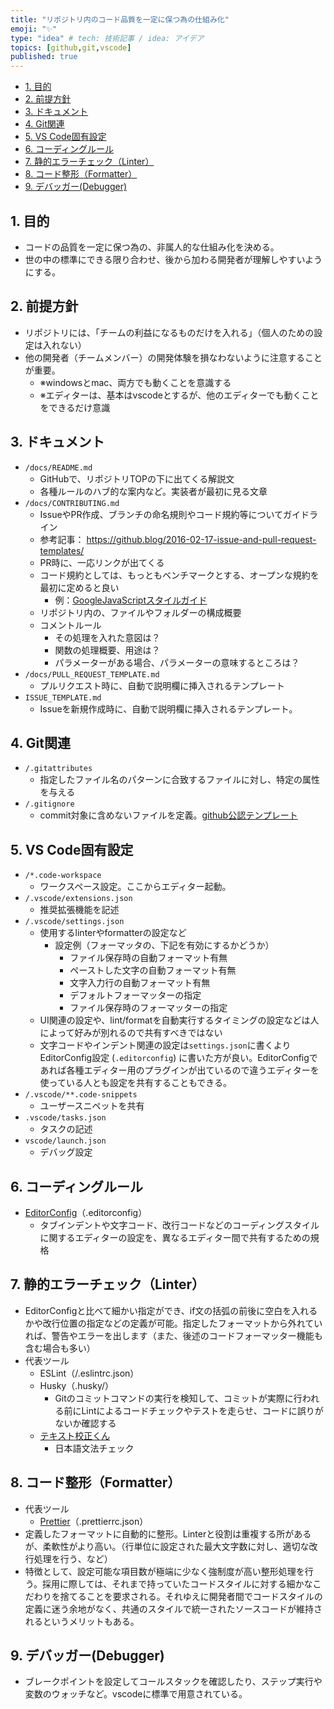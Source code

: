 ```yaml
---
title: "リポジトリ内のコード品質を一定に保つ為の仕組み化"
emoji: "✨"
type: "idea" # tech: 技術記事 / idea: アイデア
topics: [github,git,vscode]
published: true
---
```


- [1. 目的](#1-目的)
- [2. 前提方針](#2-前提方針)
- [3. ドキュメント](#3-ドキュメント)
- [4. Git関連](#4-git関連)
- [5. VS Code固有設定](#5-vs-code固有設定)
- [6. コーディングルール](#6-コーディングルール)
- [7. 静的エラーチェック（Linter）](#7-静的エラーチェックlinter)
- [8. コード整形（Formatter）](#8-コード整形formatter)
- [9. デバッガー(Debugger)](#9-デバッガーdebugger)

## 1. 目的

- コードの品質を一定に保つ為の、非属人的な仕組み化を決める。
- 世の中の標準にできる限り合わせ、後から加わる開発者が理解しやすいようにする。

## 2. 前提方針

- リポジトリには、「チームの利益になるものだけを入れる」（個人のための設定は入れない）
- 他の開発者（チームメンバー）の開発体験を損なわないように注意することが重要。
    - ※windowsとmac、両方でも動くことを意識する
    - ※エディターは、基本はvscodeとするが、他のエディターでも動くことをできるだけ意識

## 3. ドキュメント

- `/docs/README.md`
    - GitHubで、リポジトリTOPの下に出てくる解説文
    - 各種ルールのハブ的な案内など。実装者が最初に見る文章
- `/docs/CONTRIBUTING.md`
    - IssueやPR作成、ブランチの命名規則やコード規約等についてガイドライン
    - 参考記事： <https://github.blog/2016-02-17-issue-and-pull-request-templates/>
    - PR時に、一応リンクが出てくる
    - コード規約としては、もっともベンチマークとする、オープンな規約を最初に定めると良い
        - 例：[GoogleJavaScriptスタイルガイド](https://google.github.io/styleguide/jsguide.html)
    - リポジトリ内の、ファイルやフォルダーの構成概要
    - コメントルール
        - その処理を入れた意図は？
        - 関数の処理概要、用途は？
        - パラメーターがある場合、パラメーターの意味するところは？
- `/docs/PULL_REQUEST_TEMPLATE.md`
    - プルリクエスト時に、自動で説明欄に挿入されるテンプレート
- `ISSUE_TEMPLATE.md`
    - Issueを新規作成時に、自動で説明欄に挿入されるテンプレート。

## 4. Git関連

- `/.gitattributes`
    - 指定したファイル名のパターンに合致するファイルに対し、特定の属性を与える
- `/.gitignore`
    - commit対象に含めないファイルを定義。[github公認テンプレート](https://github.com/github/gitignore)

## 5. VS Code固有設定

- `/*.code-workspace`
    - ワークスペース設定。ここからエディター起動。
- `/.vscode/extensions.json`
    - 推奨拡張機能を記述
- `/.vscode/settings.json`
    - 使用するlinterやformatterの設定など
        - 設定例（フォーマッタの、下記を有効にするかどうか）
            - ファイル保存時の自動フォーマット有無
            - ペーストした文字の自動フォーマット有無
            - 文字入力行の自動フォーマット有無
            - デフォルトフォーマッターの指定
            - ファイル保存時のフォーマッターの指定
    - UI関連の設定や、lint/formatを自動実行するタイミングの設定などは人によって好みが別れるので共有すべきではない
    - 文字コードやインデント関連の設定は`settings.json`に書くよりEditorConfig設定 (`.editorconfig`) に書いた方が良い。EditorConfigであれば各種エディター用のプラグインが出ているので違うエディターを使っている人とも設定を共有することもできる。
- `/.vscode/**.code-snippets`
    - ユーザースニペットを共有
- `.vscode/tasks.json`
    - タスクの記述
- `vscode/launch.json`
    - デバッグ設定

## 6. コーディングルール

- [EditorConfig](https://marketplace.visualstudio.com/items?itemName=EditorConfig.EditorConfig)（.editorconfig）
    - タブインデントや文字コード、改行コードなどのコーディングスタイルに関するエディターの設定を、異なるエディター間で共有するための規格

## 7. 静的エラーチェック（Linter）

- EditorConfigと比べて細かい指定ができ、if文の括弧の前後に空白を入れるかや改行位置の指定などの定義が可能。指定したフォーマットから外れていれば、警告やエラーを出します（また、後述のコードフォーマッター機能も含む場合も多い）
- 代表ツール
    - ESLint（/.eslintrc.json）
    - Husky（.husky/）
        - Gitのコミットコマンドの実行を検知して、コミットが実際に行われる前にLintによるコードチェックやテストを走らせ、コードに誤りがないか確認する
    - [テキスト校正くん](https://marketplace.visualstudio.com/items?itemName=ICS.japanese-proofreading)
        - 日本語文法チェック

## 8. コード整形（Formatter）

- 代表ツール
    - [Prettier](https://marketplace.visualstudio.com/items?itemName=esbenp.prettier-vscode)（.prettierrc.json）
- 定義したフォーマットに自動的に整形。Linterと役割は重複する所があるが、柔軟性がより高い。（行単位に設定された最大文字数に対し、適切な改行処理を行う、など）
- 特徴として、設定可能な項目数が極端に少なく強制度が高い整形処理を行う。採用に際しては、それまで持っていたコードスタイルに対する細かなこだわりを捨てることを要求される。それゆえに開発者間でコードスタイルの定義に迷う余地がなく、共通のスタイルで統一されたソースコードが維持されるというメリットもある。

## 9. デバッガー(Debugger)

- ブレークポイントを設定してコールスタックを確認したり、ステップ実行や変数のウォッチなど。vscodeに標準で用意されている。
